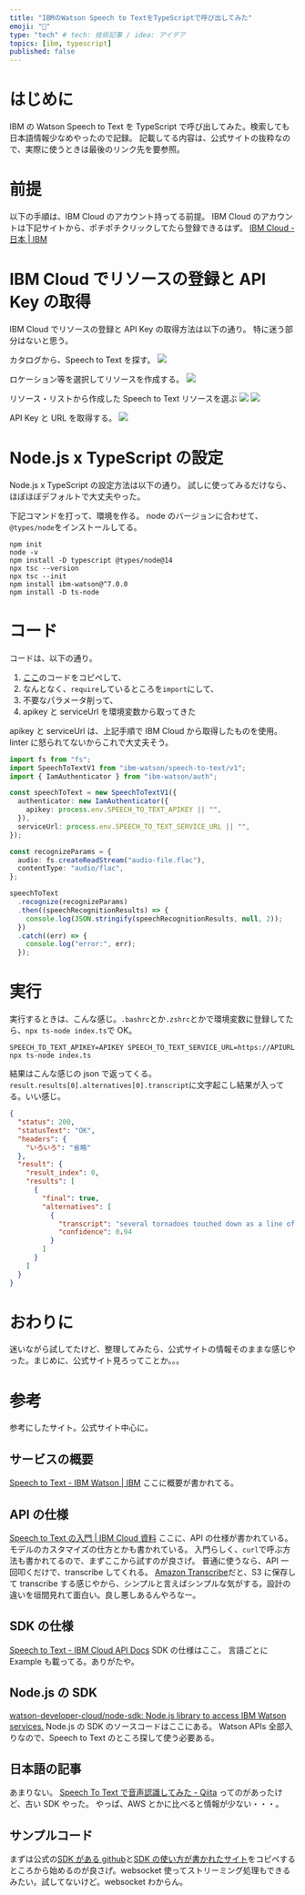 ```yaml
---
title: "IBMのWatson Speech to TextをTypeScriptで呼び出してみた"
emoji: "🎤"
type: "tech" # tech: 技術記事 / idea: アイデア
topics: [ibm, typescript]
published: false
---
```


# はじめに

IBM の Watson Speech to Text を TypeScript で呼び出してみた。検索しても日本語情報少なめやったので記録。
記載してる内容は、公式サイトの抜粋なので、実際に使うときは最後のリンク先を要参照。

# 前提

以下の手順は、IBM Cloud のアカウント持ってる前提。
IBM Cloud のアカウントは下記サイトから、ポチポチクリックしてたら登録できるはず。
[IBM Cloud - 日本 | IBM](https://www.ibm.com/jp-ja/cloud?utm_content=SRCWW&p1=Search&p4=43700057552711292&p5=e&gclid=CjwKCAjwgr6TBhAGEiwA3aVuIYYUXGRZwYyHW5zNY-PY3Hg7QUOJsGUXL63zgsutN9DUu2xpNbk6zBoCMO0QAvD_BwE&gclsrc=aw.ds)

# IBM Cloud でリソースの登録と API Key の取得

IBM Cloud でリソースの登録と API Key の取得方法は以下の通り。
特に迷う部分はないと思う。

カタログから、Speech to Text を探す。
![](/images/583c0c857a349a/catalog-IBM-Cloud.png)

ロケーション等を選択してリソースを作成する。
![](/images/583c0c857a349a/Speech-to-Text-IBM-Cloud.png)

リソース・リストから作成した Speech to Text リソースを選ぶ
![](/images/583c0c857a349a/IBM-Cloud.png)
![](/images/583c0c857a349a/resource-IBM-Cloud.png)

API Key と URL を取得する。
![](/images/583c0c857a349a/IBM-Watson-service.png)

# Node.js x TypeScript の設定

Node.js x TypeScript の設定方法は以下の通り。
試しに使ってみるだけなら、ほぼほぼデフォルトで大丈夫やった。

下記コマンドを打って、環境を作る。
node のバージョンに合わせて、`@types/node`をインストールしてる。

```
npm init
node -v
npm install -D typescript @types/node@14
npx tsc --version
npx tsc --init
npm install ibm-watson@^7.0.0
npm install -D ts-node
```

# コード

コードは、以下の通り。

1. [ここ](https://cloud.ibm.com/apidocs/speech-to-text?code=node#recognize)のコードをコピペして、
2. なんとなく、`require`しているところを`import`にして、
3. 不要なパラメータ削って、
4. apikey と serviceUrl を環境変数から取ってきた

apikey と serviceUrl は、上記手順で IBM Cloud から取得したものを使用。
linter に怒られてないからこれで大丈夫そう。

```typescript
import fs from "fs";
import SpeechToTextV1 from "ibm-watson/speech-to-text/v1";
import { IamAuthenticator } from "ibm-watson/auth";

const speechToText = new SpeechToTextV1({
  authenticator: new IamAuthenticator({
    apikey: process.env.SPEECH_TO_TEXT_APIKEY || "",
  }),
  serviceUrl: process.env.SPEECH_TO_TEXT_SERVICE_URL || "",
});

const recognizeParams = {
  audio: fs.createReadStream("audio-file.flac"),
  contentType: "audio/flac",
};

speechToText
  .recognize(recognizeParams)
  .then((speechRecognitionResults) => {
    console.log(JSON.stringify(speechRecognitionResults, null, 2));
  })
  .catch((err) => {
    console.log("error:", err);
  });
```

# 実行

実行するときは、こんな感じ。`.bashrc`とか`.zshrc`とかで環境変数に登録してたら、`npx ts-node index.ts`で OK。

```
SPEECH_TO_TEXT_APIKEY=APIKEY SPEECH_TO_TEXT_SERVICE_URL=https://APIURL npx ts-node index.ts
```

結果はこんな感じの json で返ってくる。`result.results[0].alternatives[0].transcript`に文字起こし結果が入ってる。いい感じ。

```json
{
  "status": 200,
  "statusText": "OK",
  "headers": {
    "いろいろ": "省略"
  },
  "result": {
    "result_index": 0,
    "results": [
      {
        "final": true,
        "alternatives": [
          {
            "transcript": "several tornadoes touched down as a line of severe thunderstorms swept through Colorado on Sunday ",
            "confidence": 0.94
          }
        ]
      }
    ]
  }
}
```

# おわりに

迷いながら試してたけど、整理してみたら、公式サイトの情報そのままな感じやった。まじめに、公式サイト見ろってことか。。。

# 参考

参考にしたサイト。公式サイト中心に。

## サービスの概要

[Speech to Text - IBM Watson | IBM](https://www.ibm.com/cloud/watson-speech-to-text)
ここに概要が書かれてる。

## API の仕様

[Speech to Text の入門 | IBM Cloud 資料](https://cloud.ibm.com/docs/speech-to-text?topic=speech-to-text-gettingStarted#getting-started-tutorial)
ここに、API の仕様が書かれている。モデルのカスタマイズの仕方とかも書かれている。
入門らしく、`curl`で呼ぶ方法も書かれてるので、まずここから試すのが良さげ。
普通に使うなら、API 一回叩くだけで、transcribe してくれる。
[Amazon Transcribe](https://aws.amazon.com/jp/transcribe/)だと、S3 に保存して transcribe する感じやから、シンプルと言えばシンプルな気がする。設計の違いを垣間見れて面白い。良し悪しあるんやろなー。

## SDK の仕様

[Speech to Text - IBM Cloud API Docs](https://cloud.ibm.com/apidocs/speech-to-text?code=node#recognize)
SDK の仕様はここ。
言語ごとに Example も載ってる。ありがたや。

## Node.js の SDK

[watson-developer-cloud/node-sdk: Node.js library to access IBM Watson services.](https://github.com/watson-developer-cloud/node-sdk)
Node.js の SDK のソースコードはここにある。
Watson APIs 全部入りなので、Speech to Text のところ探して使う必要ある。

## 日本語の記事

あまりない。
[Speech To Text で音声認識してみた - Qiita](https://qiita.com/Haruka-Ogawa/items/a022cee97a7455e1e9eb) ってのがあったけど、古い SDK やった。
やっぱ、AWS とかに比べると情報が少ない・・・。

## サンプルコード

まずは公式の[SDK がある github](https://github.com/watson-developer-cloud/node-sdk#speech-to-text)と[SDK の使い方が書かれたサイト](https://cloud.ibm.com/apidocs/speech-to-text?code=node#recognize)をコピペするところから始めるのが良さげ。websocket 使ってストリーミング処理もできるみたい。試してないけど。websocket わからん。
